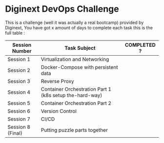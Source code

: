 # Diginext DevOps Challenge

This is a challenge (well it was actually a real bootcamp) provided by Diginext, You have got x amount of days to complete each task
this is the full table :

| Session Number    | Task Subject                                             | COMPLETED ? |
|-------------------|----------------------------------------------------------|-------------|
| Session 1         | Virtualization and Networking                            |             |
| Session 2         | Docker-Compose with persistent data                      |             |
| Session 3         | Reverse Proxy                                            |             |
| Session 4         | Container Orchestration Part 1 (k8s setup the-hard-way)  |             |
| Session 5         | Container Orchestration Part 2                           |             |
| Session 6         | Version Control                                          |             |
| Session 7         | CI/CD                                                    |             |
| Session 8 (Final) | Putting puzzle parts together                            |             |
